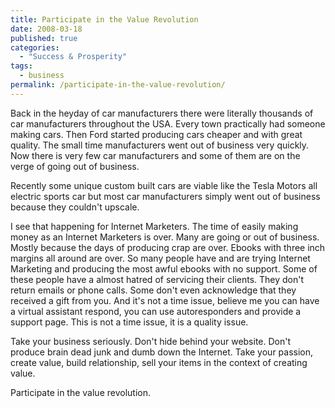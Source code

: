 ```yaml
---
title: Participate in the Value Revolution
date: 2008-03-18
published: true
categories:
  - "Success & Prosperity"
tags:
  - business
permalink: /participate-in-the-value-revolution/
---
```

Back in the heyday of car manufacturers there were literally thousands of car manufacturers throughout the USA. Every town practically had someone making cars. Then Ford started producing cars cheaper and with great quality. The small time manufacturers went out of business very quickly. Now there is very few car manufacturers and some of them are on the verge of going out of business.

Recently some unique custom built cars are viable like the Tesla Motors all electric sports car but most car manufacturers simply went out of business because they couldn't upscale.

I see that happening for Internet Marketers. The time of easily making money as an Internet Marketers is over. Many are going or out of business. Mostly because the days of producing crap are over. Ebooks with three inch margins all around are over. So many people have and are trying Internet Marketing and producing the most awful ebooks with no support. Some of these people have a almost hatred of servicing their clients. They don't return emails or phone calls. Some don't even acknowledge that they received a gift from you. And it's not a time issue, believe me you can have a virtual assistant respond, you can use autoresponders and provide a support page. This is not a time issue, it is a quality issue.

Take your business seriously. Don't hide behind your website. Don't produce brain dead junk and dumb down the Internet. Take your passion, create value, build relationship, sell your items in the context of creating value.

Participate in the value revolution.
